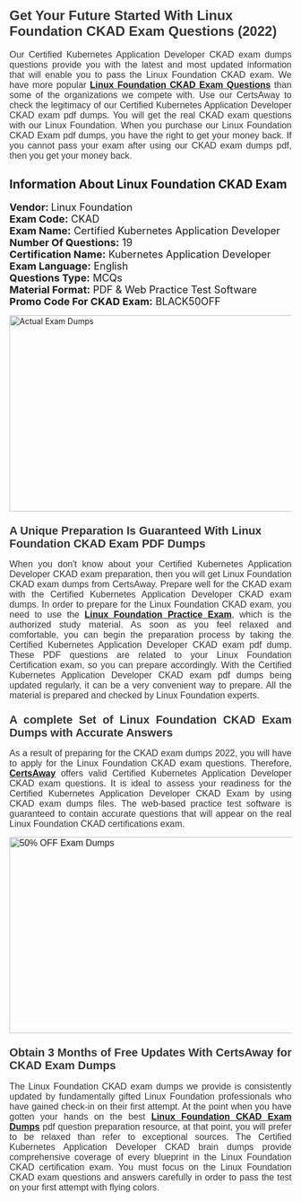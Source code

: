 <h1><span style="font-size:24px"><span style="font-family:Calibri,sans-serif"><strong><span style="background-color:white"><span style="font-family:"Verdana",sans-serif"><span style="color:#333333">Get Your Future Started With Linux Foundation CKAD Exam Questions (2022)</span></span></span></strong></span></span></h1> <p style="text-align:justify"><span style="font-size:11pt"><span style="font-family:Calibri,sans-serif"><span style="font-size:12.0pt"><span style="background-color:white"><span style="font-family:"Verdana",sans-serif"><span style="color:#333333">Our Certified Kubernetes Application Developer CKAD exam dumps questions provide you with the latest and most updated information that will enable you to pass the Linux Foundation CKAD exam. We have more popular <a href="https://www.certsaway.com/linux-foundation/ckad-exam-dumps"><strong>Linux Foundation CKAD Exam Questions</strong></a> than some of the organizations we compete with. Use our CertsAway to check the legitimacy of our Certified Kubernetes Application Developer CKAD exam pdf dumps. You will get the real CKAD exam questions with our Linux Foundation. When you purchase our Linux Foundation CKAD Exam pdf dumps, you have the right to get your money back. If you cannot pass your exam after using our CKAD exam dumps pdf, then you get your money back.</span></span></span></span></span></span></p> <h2 style="text-align:justify"><strong>Information About Linux Foundation CKAD Exam</strong></h2> <p style="text-align:justify"><span style="font-size:18px"><strong>Vendor: </strong>Linux Foundation<br /> <strong>Exam Code:</strong> CKAD<br /> <strong>Exam Name:</strong> Certified Kubernetes Application Developer<br /> <strong>Number Of Questions:</strong> 19<br /> <strong>Certification Name:</strong> Kubernetes Application Developer<br /> <strong>Exam Language:</strong> English<br /> <strong>Questions Type:</strong> MCQs<br /> <strong>Material Format:</strong> PDF & Web Practice Test Software<br /> <strong>Promo Code For CKAD Exam:</strong> BLACK50OFF</span></p> <p style="text-align:justify"><a href="https://www.certsaway.com/linux-foundation/ckad-exam-dumps" rel="no-follow"><img alt="Actual Exam Dumps" src="https://blogger.googleusercontent.com/img/b/R29vZ2xl/AVvXsEhM7PDiBcnX1lSN-cQmq5aA7zhxn_sWcl74tkXOSfPCo3QtIY975M9XJLCwEgJ4RXKA47zmJGF6HERJJhyy2xAB8wXG6sgIARPXgzYSBnCmQcQUSzkzAw-rnNk2tBWror0N27JemDbU_7iS0jGjJohQplsk8CyGpJdZ9YktQ0Yz6f7IdzI5OZob-D4eGg/s1382/ca1.png" style="height:350px; width:750px" /></a></p> <h3><span style="font-size:20px"><strong><span style="font-family:Calibri,sans-serif"><span style="background-color:white"><span style="font-family:"Verdana",sans-serif"><span style="color:#333333">A Unique Preparation Is Guaranteed With Linux Foundation CKAD Exam PDF Dumps</span></span></span></span></strong></span></h3> <p style="text-align:justify"><span style="font-size:11pt"><span style="font-family:Calibri,sans-serif"><span style="font-size:12.0pt"><span style="background-color:white"><span style="font-family:"Verdana",sans-serif"><span style="color:#333333">When you don't know about your Certified Kubernetes Application Developer CKAD exam preparation, then you will get Linux Foundation CKAD exam dumps from CertsAway. Prepare well for the CKAD exam with the Certified Kubernetes Application Developer CKAD exam dumps. In order to prepare for the Linux Foundation CKAD exam, you need to use the <a href="https://www.certsaway.com/linux-foundation-questions"><strong>Linux Foundation Practice Exam</strong></a>, which is the authorized study material. As soon as you feel relaxed and comfortable, you can begin the preparation process by taking the Certified Kubernetes Application Developer CKAD exam pdf dump. These PDF questions are related to your Linux Foundation Certification exam, so you can prepare accordingly. With the Certified Kubernetes Application Developer CKAD exam pdf dumps being updated regularly, it can be a very convenient way to prepare. All the material is prepared and checked by Linux Foundation experts.</span></span></span></span></span></span></p> <h3 style="text-align:justify"><span style="font-size:20px"><span style="font-family:Calibri,sans-serif"><strong><span style="background-color:white"><span style="font-family:"Verdana",sans-serif"><span style="color:#333333">A complete Set of Linux Foundation CKAD Exam Dumps with Accurate Answers</span></span></span></strong></span></span></h3> <p style="text-align:justify"><span style="font-size:11pt"><span style="font-family:Calibri,sans-serif"><span style="font-size:12.0pt"><span style="background-color:white"><span style="font-family:"Verdana",sans-serif"><span style="color:#333333">As a result of preparing for the CKAD exam dumps 2022, you will have to apply for the Linux Foundation CKAD exam questions. Therefore, <a href=" https://www.certsaway.com/"><strong>CertsAway</strong></a> offers valid Certified Kubernetes Application Developer CKAD exam questions. It is ideal to assess your readiness for the Certified Kubernetes Application Developer CKAD Exam by using CKAD exam dumps files. The web-based practice test software is guaranteed to contain accurate questions that will appear on the real Linux Foundation CKAD certifications exam.</span></span></span></span></span></span></p> <p style="text-align:justify"><span style="font-size:11pt"><span style="font-family:Calibri,sans-serif"><span style="font-size:12.0pt"><span style="background-color:white"><span style="font-family:"Verdana",sans-serif"><span style="color:#333333"><a href="https://www.certsaway.com/linux-foundation/ckad-exam-dumps" rel="no-follow"><img alt="50% OFF Exam Dumps" src="https://www.certcollections.com/uploads/content/c2.png" style="height:350px; width:750px" /></a></span></span></span></span></span></span></p> <h3 style="text-align:justify"><span style="font-size:20px"><strong><span style="font-family:Calibri,sans-serif"><span style="background-color:white"><span style="font-family:"Verdana",sans-serif"><span style="color:#333333">Obtain 3 Months of Free Updates With CertsAway for CKAD Exam Dumps</span></span></span></span></strong></span></h3> <p style="text-align:justify"><span style="font-size:11pt"><span style="font-family:Calibri,sans-serif"><span style="font-size:12.0pt"><span style="background-color:white"><span style="font-family:"Verdana",sans-serif"><span style="color:#333333">The Linux Foundation CKAD exam dumps we provide is consistently updated by fundamentally gifted Linux Foundation professionals who have gained check-in on their first attempt. At the point when you have gotten your hands on the best <a href="https://www.certsaway.com/linux-foundation/ckad-exam-dumps"><strong>Linux Foundation CKAD Exam Dumps</strong></a> pdf question preparation resource, at that point, you will prefer to be relaxed than refer to exceptional sources. The Certified Kubernetes Application Developer CKAD brain dumps provide comprehensive coverage of every blueprint in the Linux Foundation CKAD certification exam. You must focus on the Linux Foundation CKAD exam questions and answers carefully in order to pass the test on your first attempt with flying colors.</span></span></span></span></span></span></p>
